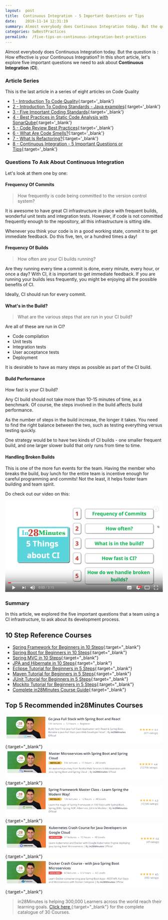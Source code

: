 ```yaml
---
layout:  post
title:  Continuous Integration - 5 Important Questions or Tips
date:    2019-11-14 12:31:19
summary: Almost everybody does Continuous Integration today. But the question is : How effective is your Continuous Integration? In this short article, let's explore five important questions we need to ask about Continuous Integration (CI).
categories: SwBestPractices
permalink:  /five-tips-on-continuous-integration-best-practices
---
```


Almost everybody does Continuous Integration today. But the question is : How effective is your Continuous Integration? In this short article, let's explore five important questions we need to ask about **Continuous Integration** (**CI**).

### Article Series

This is the last article in a series of eight articles on Code Quality
- [1 - Introduction To Code Quality](/introduction-to-code-quality){:target='_blank'}
- [2 - Introduction To Coding Standards - Java examples](/coding-standards-with-java-examples){:target='_blank'}
- [3 - Five Important Coding Standards](/code-quality-five-important-coding-standards){:target='_blank'}
- [4 - Best Practices in Static Code Analysis with SonarQube](/static-code-analysis-and-code-quality-best-practices-sonarqube){:target='_blank'}
- [5 - Code Review Best Practices](/code-review-best-practices){:target='_blank'}
- [6 - What Are Code Smells?](/code-quality-code-smells){:target='_blank'}
- [7 - What Is Refactoring?](/code-quality-basics-introduction-to-refactoring){:target='_blank'}
- [8 - Continuous Integration - 5 Important Questions or Tips](/five-tips-on-continuous-integration-best-practices){:target='_blank'}


### Questions To Ask About Continuous Integration

Let's look at them one by one:

#### Frequency Of Commits

> How frequently is code being committed to the version control system? 

It is awesome to have great CI infrastructure in place with frequent builds, wonderful unit tests and integration tests. However, if code is not committed frequently enough to the repository, all this infrastructure is sitting idle. 

Whenever you think your code is in a good working state, commit it to get immediate feedback. Do this five, ten, or a hundred times a day!

#### Frequency Of Builds

> How often are your CI builds running? 

Are they running every time a commit is done, every minute, every hour, or once a day? With CI, it is important to get immediate feedback. If you are running your builds less frequently, you might be enjoying all the possible benefits of CI.

Ideally, CI should run for every commit.

#### What's in the Build?

> What are the various steps that are run in your CI build?
 
 Are all of these are run in CI?
 - Code compilation
 - Unit tests
 - Integration tests
 - User acceptance tests
 - Deployment

 It is desirable to have as many steps as possible as part of the CI build.

#### Build Performance

How fast is your CI build? 

Any CI build should not take more than 10-15 minutes of time, as a benchmark. Of course, the steps involved in the build affects build performance. 

As the number of steps in the build increase, the longer it takes. You need to find the right balance between the two, such as testing everything versus testing quickly. 

One strategy would be to have two kinds of CI builds - one smaller frequent build, and one larger slower build that only runs from time to time.

#### Handling Broken Builds

This is one of the more fun events for the team. Having the member who breaks the build, buy lunch for the entire team is incentive enough for careful programming and commits! Not the least, it helps foster team building and team spirit. 


Do check out our video on this:

[![image info](/images/Capture-025-01.png)](https://www.youtube.com/watch?v=i8WNumrDMcA)

### Summary

In this article, we explored the five important questions that a team using a CI infrastructure, to ask about its development process.


## 10 Step Reference Courses

- [Spring Framework for Beginners in 10 Steps](https://courses.in28minutes.com/p/spring-framework-for-beginners){:target="_blank"}
- [Spring Boot for Beginners in 10 Steps](https://courses.in28minutes.com/p/spring-boot-for-beginners-in-10-steps){:target="_blank"}
- [Spring MVC in 10 Steps](https://www.youtube.com/watch?v=BjNhGaZDr0Y){:target="_blank"}
- [JPA and Hibernate in 10 Steps](https://courses.in28minutes.com/p/jpa-and-hibernate-tutorial-for-beginners-with-spring-boot){:target="_blank"}
- [Eclipse Tutorial for Beginners in 5 Steps](https://courses.in28minutes.com/p/eclipse-tutorial-for-beginners){:target="_blank"}
- [Maven Tutorial for Beginners in 5 Steps](https://courses.in28minutes.com/p/maven-tutorial-for-beginners-in-5-steps){:target="_blank"}
- [JUnit Tutorial for Beginners in 5 Steps](https://courses.in28minutes.com/p/junit-tutorial-for-beginners){:target="_blank"}
- [Mockito Tutorial for Beginners in 5 Steps](https://courses.in28minutes.com/p/mockito-for-beginner-in-5-steps){:target="_blank"}
- [Complete in28Minutes Course Guide](https://courses.in28minutes.com/p/in28minutes-course-guide){:target="_blank"}

## Top 5 Recommended in28Minutes Courses
[![Image](/images/Course-Go-Full-Stack-With-Spring-Boot-and-React.png "Go Full Stack with Spring Boot and React")](https://www.udemy.com/course/full-stack-application-with-spring-boot-and-react/?couponCode=OCTOBER-2019){:target="_blank"}
[![Image](/images/Course-Master-Microservices-with-Spring-Boot-and-Spring-Cloud.png "Master Microservices with Spring Boot and Spring Cloud")](https://www.udemy.com/course/microservices-with-spring-boot-and-spring-cloud/?couponCode=OCTOBER-2019){:target="_blank"}
[![Image](/images/Course-Spring-Framework-Master-Class---Beginner-to-Expert.png "Spring Master Class - Beginner to Expert")](https://www.udemy.com/course/spring-tutorial-for-beginners/?couponCode=OCTOBER-2019){:target="_blank"}
[![Image](/images/Course-KubernetesCrashCourse.png "Kubernetes Crash Course for Java Spring Boot Developers")](https://www.udemy.com/course/kubernetes-crash-course-for-java-developers/?couponCode=OCTOBER-2019){:target="_blank"}
[![Image](/images/Course-DockerCrashCourseForJavaSpringBootDevelopers.png "Docker Crash Course for Java Spring Boot Developers")](https://www.udemy.com/course/docker-course-with-java-and-spring-boot-for-beginners/?couponCode=OCTOBER-2019){:target="_blank"}

> in28Minutes is helping 300,000 Learners across the world reach their learning goals. [Click here ](https://github.com/in28minutes/learn#aws-and-cloud-courses){:target="_blank"} for the complete catalogue of 30 Courses.


